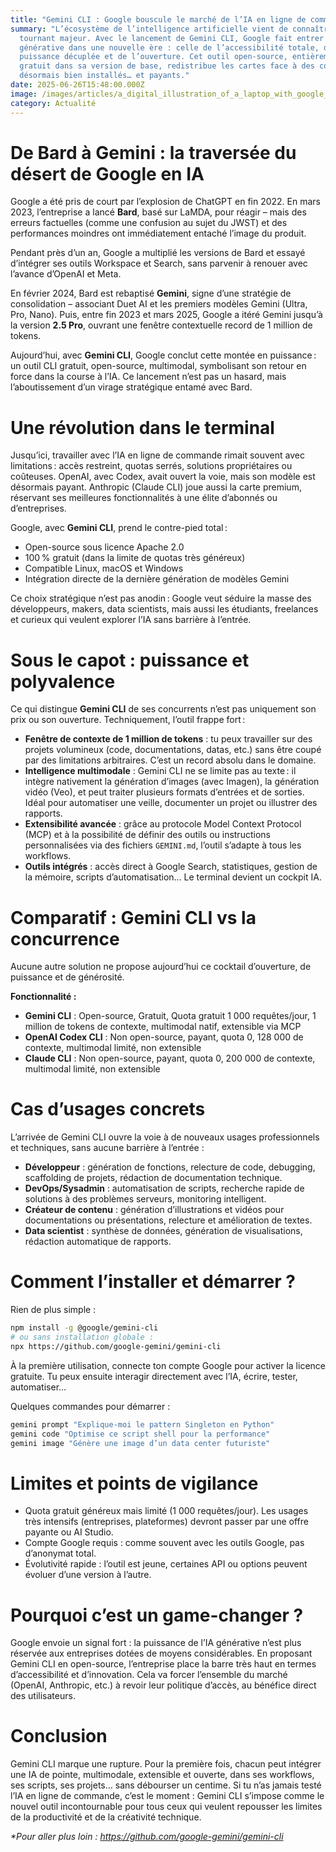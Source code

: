 ```yaml
---
title: "Gemini CLI : Google bouscule le marché de l’IA en ligne de commande"
summary: "L’écosystème de l’intelligence artificielle vient de connaître un
  tournant majeur. Avec le lancement de Gemini CLI, Google fait entrer l’IA
  générative dans une nouvelle ère : celle de l’accessibilité totale, de la
  puissance décuplée et de l’ouverture. Cet outil open-source, entièrement
  gratuit dans sa version de base, redistribue les cartes face à des concurrents
  désormais bien installés… et payants."
date: 2025-06-26T15:48:00.000Z
image: /images/articles/a_digital_illustration_of_a_laptop_with_google_gem.webp
category: Actualité
---
```

# De Bard à Gemini : la traversée du désert de Google en IA

Google a été pris de court par l’explosion de ChatGPT en fin 2022. En mars 2023, l’entreprise a lancé **Bard**, basé sur LaMDA, pour réagir – mais des erreurs factuelles (comme une confusion au sujet du JWST) et des performances moindres ont immédiatement entaché l’image du produit.

Pendant près d’un an, Google a multiplié les versions de Bard et essayé d’intégrer ses outils Workspace et Search, sans parvenir à renouer avec l’avance d’OpenAI et Meta.

En février 2024, Bard est rebaptisé **Gemini**, signe d’une stratégie de consolidation – associant Duet AI et les premiers modèles Gemini (Ultra, Pro, Nano). Puis, entre fin 2023 et mars 2025, Google a itéré Gemini jusqu’à la version **2.5 Pro**, ouvrant une fenêtre contextuelle record de 1 million de tokens.

Aujourd’hui, avec **Gemini CLI**, Google conclut cette montée en puissance : un outil CLI gratuit, open-source, multimodal, symbolisant son retour en force dans la course à l’IA. Ce lancement n’est pas un hasard, mais l’aboutissement d’un virage stratégique entamé avec Bard.

# Une révolution dans le terminal

Jusqu’ici, travailler avec l’IA en ligne de commande rimait souvent avec limitations : accès restreint, quotas serrés, solutions propriétaires ou coûteuses. OpenAI, avec Codex, avait ouvert la voie, mais son modèle est désormais payant. Anthropic (Claude CLI) joue aussi la carte premium, réservant ses meilleures fonctionnalités à une élite d’abonnés ou d’entreprises.

Google, avec **Gemini CLI**, prend le contre-pied total :

* Open-source sous licence Apache 2.0
* 100 % gratuit (dans la limite de quotas très généreux)
* Compatible Linux, macOS et Windows
* Intégration directe de la dernière génération de modèles Gemini

Ce choix stratégique n’est pas anodin : Google veut séduire la masse des développeurs, makers, data scientists, mais aussi les étudiants, freelances et curieux qui veulent explorer l’IA sans barrière à l’entrée.

# Sous le capot : puissance et polyvalence

Ce qui distingue **Gemini CLI** de ses concurrents n’est pas uniquement son prix ou son ouverture. Techniquement, l’outil frappe fort :

* **Fenêtre de contexte de 1 million de tokens** : tu peux travailler sur des projets volumineux (code, documentations, datas, etc.) sans être coupé par des limitations arbitraires. C’est un record absolu dans le domaine.
* **Intelligence multimodale** : Gemini CLI ne se limite pas au texte : il intègre nativement la génération d’images (avec Imagen), la génération vidéo (Veo), et peut traiter plusieurs formats d’entrées et de sorties. Idéal pour automatiser une veille, documenter un projet ou illustrer des rapports.
* **Extensibilité avancée** : grâce au protocole Model Context Protocol (MCP) et à la possibilité de définir des outils ou instructions personnalisées via des fichiers `GEMINI.md`, l’outil s’adapte à tous les workflows.
* **Outils intégrés** : accès direct à Google Search, statistiques, gestion de la mémoire, scripts d’automatisation… Le terminal devient un cockpit IA.

# Comparatif : Gemini CLI vs la concurrence

Aucune autre solution ne propose aujourd’hui ce cocktail d’ouverture, de puissance et de générosité.

**Fonctionnalité :**

* **Gemini CLI** : Open-source, Gratuit, Quota gratuit 1 000 requêtes/jour, 1 million de tokens de contexte, multimodal natif, extensible via MCP
* **OpenAI Codex CLI** : Non open-source, payant, quota 0, 128 000 de contexte, multimodal limité, non extensible
* **Claude CLI** : Non open-source, payant, quota 0, 200 000 de contexte, multimodal limité, non extensible

# Cas d’usages concrets

L’arrivée de Gemini CLI ouvre la voie à de nouveaux usages professionnels et techniques, sans aucune barrière à l’entrée :

* **Développeur** : génération de fonctions, relecture de code, debugging, scaffolding de projets, rédaction de documentation technique.
* **DevOps/Sysadmin** : automatisation de scripts, recherche rapide de solutions à des problèmes serveurs, monitoring intelligent.
* **Créateur de contenu** : génération d’illustrations et vidéos pour documentations ou présentations, relecture et amélioration de textes.
* **Data scientist** : synthèse de données, génération de visualisations, rédaction automatique de rapports.

# Comment l’installer et démarrer ?

Rien de plus simple :

```bash
npm install -g @google/gemini-cli
# ou sans installation globale :
npx https://github.com/google-gemini/gemini-cli
```

À la première utilisation, connecte ton compte Google pour activer la licence gratuite. Tu peux ensuite interagir directement avec l’IA, écrire, tester, automatiser…

Quelques commandes pour démarrer :

```bash
gemini prompt "Explique-moi le pattern Singleton en Python"
gemini code "Optimise ce script shell pour la performance"
gemini image "Génère une image d’un data center futuriste"
```

# Limites et points de vigilance

* Quota gratuit généreux mais limité (1 000 requêtes/jour). Les usages très intensifs (entreprises, plateformes) devront passer par une offre payante ou AI Studio.
* Compte Google requis : comme souvent avec les outils Google, pas d’anonymat total.
* Évolutivité rapide : l’outil est jeune, certaines API ou options peuvent évoluer d’une version à l’autre.

# Pourquoi c’est un game-changer ?

Google envoie un signal fort : la puissance de l’IA générative n’est plus réservée aux entreprises dotées de moyens considérables. En proposant Gemini CLI en open-source, l’entreprise place la barre très haut en termes d’accessibilité et d’innovation.
Cela va forcer l’ensemble du marché (OpenAI, Anthropic, etc.) à revoir leur politique d’accès, au bénéfice direct des utilisateurs.

# Conclusion

Gemini CLI marque une rupture.
Pour la première fois, chacun peut intégrer une IA de pointe, multimodale, extensible et ouverte, dans ses workflows, ses scripts, ses projets… sans débourser un centime.
Si tu n’as jamais testé l’IA en ligne de commande, c’est le moment : Gemini CLI s’impose comme le nouvel outil incontournable pour tous ceux qui veulent repousser les limites de la productivité et de la créativité technique.

*\*Pour aller plus loin : <https://github.com/google-gemini/gemini-cli>*
